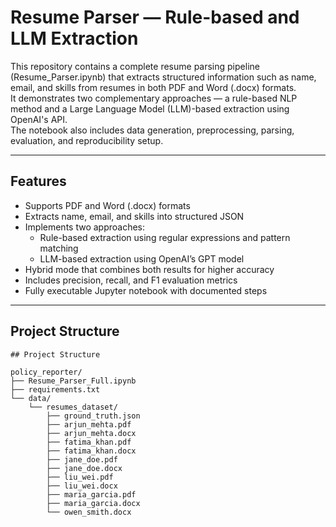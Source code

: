 # Resume Parser — Rule-based and LLM Extraction

This repository contains a complete resume parsing pipeline (Resume_Parser.ipynb) that extracts structured information such as name, email, and skills from resumes in both PDF and Word (.docx) formats.  
It demonstrates two complementary approaches — a rule-based NLP method and a Large Language Model (LLM)-based extraction using OpenAI's API.  
The notebook also includes data generation, preprocessing, parsing, evaluation, and reproducibility setup.

---

## Features

- Supports PDF and Word (.docx) formats
- Extracts name, email, and skills into structured JSON
- Implements two approaches:
  - Rule-based extraction using regular expressions and pattern matching
  - LLM-based extraction using OpenAI’s GPT model
- Hybrid mode that combines both results for higher accuracy
- Includes precision, recall, and F1 evaluation metrics
- Fully executable Jupyter notebook with documented steps

---

## Project Structure

```text
## Project Structure

policy_reporter/
├── Resume_Parser_Full.ipynb
├── requirements.txt
└── data/
    └── resumes_dataset/
        ├── ground_truth.json
        ├── arjun_mehta.pdf
        ├── arjun_mehta.docx
        ├── fatima_khan.pdf
        ├── fatima_khan.docx
        ├── jane_doe.pdf
        ├── jane_doe.docx
        ├── liu_wei.pdf
        ├── liu_wei.docx
        ├── maria_garcia.pdf
        ├── maria_garcia.docx
        └── owen_smith.docx
